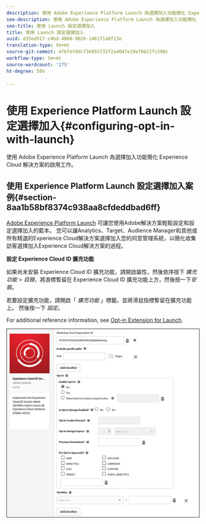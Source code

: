 ```yaml
---
description: 使用 Adobe Experience Platform Launch 為選擇加入功能簡化 Experience Cloud 解決方案的啟用工作。
seo-description: 使用 Adobe Experience Platform Launch 為選擇加入功能簡化 Experience Cloud 解決方案的啟用工作。
seo-title: 使用 Launch 設定選擇加入
title: 使用 Launch 設定選擇加入
uuid: d35ed917-c4bd-4868-9026-1461f1a8f13e
translation-type: tm+mt
source-git-commit: 4fbfefddcf36855f32f2a4047e19ef0b22fc508c
workflow-type: tm+mt
source-wordcount: '175'
ht-degree: 56%

---
```



# 使用 Experience Platform Launch 設定選擇加入{#configuring-opt-in-with-launch}

使用 Adobe Experience Platform Launch 為選擇加入功能簡化 Experience Cloud 解決方案的啟用工作。

## 使用 Experience Platform Launch 設定選擇加入案例{#section-8aa1b58bf8374c938aa8cfdeddbad6ff}

[Adobe Experience Platform Launch](https://docs.adobelaunch.com/) 可讓您使用Adobe解決方案輕鬆設定和設定選擇加入的藍本。 您可以讓Analytics、Target、Audience Manager和其他或所有精選的Experience Cloud解決方案選擇加入您的同意管理系統，以簡化收集訪客選擇加入Experience Cloud解決方案的過程。

**設定 Experience Cloud ID 擴充功能**

如果尚未安裝 Experience Cloud ID 擴充功能，請開啟屬性，然後依序按下 *擴充功能 > 目錄*，將游標暫留在 Experience Cloud ID 擴充功能上方，然後按一下&#x200B;*安裝*。

若要設定擴充功能，請開啟「 *擴充功能* 」標籤，並將滑鼠指標暫留在擴充功能上。 然後按一下 *設定*。

For additional reference information, see [Opt-in Extension for Launch](https://docs.adobelaunch.com/extension-reference/web/experience-cloud-id-service-extension).

![](assets/optin-launch.jpg)

